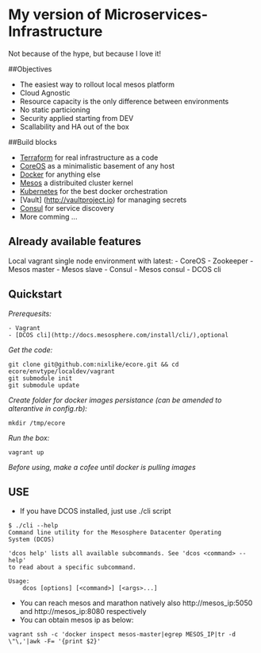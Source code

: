 # My version of  Microservices-Infrastructure 
Not because of the hype, but because I love it!

##Objectives

* The easiest way to rollout local mesos platform
* Cloud Agnostic
* Resource capacity is the only difference between environments
* No static particioning 
* Security applied starting from DEV
* Scallability and HA out of the box

##Build blocks

* [Terraform](https://terraform.io) for real infrastructure as a code
* [CoreOS](https://coreos.com) as a minimalistic basement of any host
* [Docker](https://www.docker.com) for anything else
* [Mesos](http://mesos.apache.org) a distribuited cluster kernel
* [Kubernetes](http://kubernetes.io) for the best docker orchestration
* [Vault] (http://vaultproject.io) for managing secrets
* [Consul](http://consul.io) for service discovery 
* More comming ...

## Already available features

Local vagrant single node environment with latest:
	- CoreOS
	- Zookeeper
	- Mesos master 
	- Mesos slave
	- Consul
	- Mesos consul
	- DCOS cli

## Quickstart 

*Prerequesits:*

```
- Vagrant 
- [DCOS cli](http://docs.mesosphere.com/install/cli/),optional
```

*Get the code:*

```
git clone git@github.com:nixlike/ecore.git && cd ecore/envtype/localdev/vagrant
git submodule init 
git submodule update
```

*Create folder for docker images persistance (can be amended to alterantive in config.rb):*

```
mkdir /tmp/ecore 
```

*Run the box:*

```
vagrant up
```

*Before using, make a cofee until docker is pulling images*

## USE

- If you have DCOS installed, just use ./cli script

```
$ ./cli --help
Command line utility for the Mesosphere Datacenter Operating
System (DCOS)

'dcos help' lists all available subcommands. See 'dcos <command> --help'
to read about a specific subcommand.

Usage:
    dcos [options] [<command>] [<args>...]
```

- You can reach mesos and marathon natively also http://mesos_ip:5050 and http://mesos_ip:8080 respectively
- You can obtain mesos ip as below:

```
vagrant ssh -c 'docker inspect mesos-master|egrep MESOS_IP|tr -d \"\,'|awk -F= '{print $2}'
```
